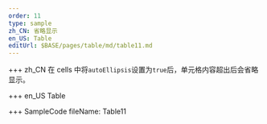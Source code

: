 ```yaml
---
order: 11
type: sample
zh_CN: 省略显示
en_US: Table
editUrl: $BASE/pages/table/md/table11.md
---
```


+++ zh_CN
在 cells 中将<Code>autoEllipsis</Code>设置为<Code>true</Code>后，单元格内容超出后会省略显示。

+++ en_US
Table

+++ SampleCode
fileName: Table11
